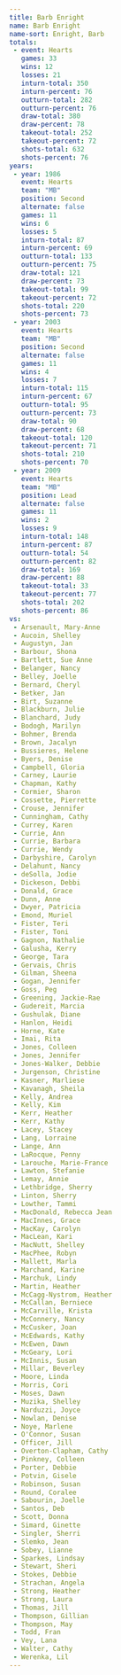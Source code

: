 ```yaml
---
title: Barb Enright
name: Barb Enright
name-sort: Enright, Barb
totals:
 - event: Hearts
   games: 33
   wins: 12
   losses: 21
   inturn-total: 350
   inturn-percent: 76
   outturn-total: 282
   outturn-percent: 76
   draw-total: 380
   draw-percent: 78
   takeout-total: 252
   takeout-percent: 72
   shots-total: 632
   shots-percent: 76
years:
 - year: 1986
   event: Hearts
   team: "MB"
   position: Second
   alternate: false
   games: 11
   wins: 6
   losses: 5
   inturn-total: 87
   inturn-percent: 69
   outturn-total: 133
   outturn-percent: 75
   draw-total: 121
   draw-percent: 73
   takeout-total: 99
   takeout-percent: 72
   shots-total: 220
   shots-percent: 73
 - year: 2003
   event: Hearts
   team: "MB"
   position: Second
   alternate: false
   games: 11
   wins: 4
   losses: 7
   inturn-total: 115
   inturn-percent: 67
   outturn-total: 95
   outturn-percent: 73
   draw-total: 90
   draw-percent: 68
   takeout-total: 120
   takeout-percent: 71
   shots-total: 210
   shots-percent: 70
 - year: 2009
   event: Hearts
   team: "MB"
   position: Lead
   alternate: false
   games: 11
   wins: 2
   losses: 9
   inturn-total: 148
   inturn-percent: 87
   outturn-total: 54
   outturn-percent: 82
   draw-total: 169
   draw-percent: 88
   takeout-total: 33
   takeout-percent: 77
   shots-total: 202
   shots-percent: 86
vs:
 - Arsenault, Mary-Anne
 - Aucoin, Shelley
 - Augustyn, Jan
 - Barbour, Shona
 - Bartlett, Sue Anne
 - Belanger, Nancy
 - Belley, Joelle
 - Bernard, Cheryl
 - Betker, Jan
 - Birt, Suzanne
 - Blackburn, Julie
 - Blanchard, Judy
 - Bodogh, Marilyn
 - Bohmer, Brenda
 - Brown, Jacalyn
 - Bussieres, Helene
 - Byers, Denise
 - Campbell, Gloria
 - Carney, Laurie
 - Chapman, Kathy
 - Cormier, Sharon
 - Cossette, Pierrette
 - Crouse, Jennifer
 - Cunningham, Cathy
 - Currey, Karen
 - Currie, Ann
 - Currie, Barbara
 - Currie, Wendy
 - Darbyshire, Carolyn
 - Delahunt, Nancy
 - deSolla, Jodie
 - Dickeson, Debbi
 - Donald, Grace
 - Dunn, Anne
 - Dwyer, Patricia
 - Emond, Muriel
 - Fister, Teri
 - Fister, Toni
 - Gagnon, Nathalie
 - Galusha, Kerry
 - George, Tara
 - Gervais, Chris
 - Gilman, Sheena
 - Gogan, Jennifer
 - Goss, Peg
 - Greening, Jackie-Rae
 - Gudereit, Marcia
 - Gushulak, Diane
 - Hanlon, Heidi
 - Horne, Kate
 - Imai, Rita
 - Jones, Colleen
 - Jones, Jennifer
 - Jones-Walker, Debbie
 - Jurgenson, Christine
 - Kasner, Marliese
 - Kavanagh, Sheila
 - Kelly, Andrea
 - Kelly, Kim
 - Kerr, Heather
 - Kerr, Kathy
 - Lacey, Stacey
 - Lang, Lorraine
 - Lange, Ann
 - LaRocque, Penny
 - Larouche, Marie-France
 - Lawton, Stefanie
 - Lemay, Annie
 - Lethbridge, Sherry
 - Linton, Sherry
 - Lowther, Tammi
 - MacDonald, Rebecca Jean
 - MacInnes, Grace
 - MacKay, Carolyn
 - MacLean, Kari
 - MacNutt, Shelley
 - MacPhee, Robyn
 - Mallett, Marla
 - Marchand, Karine
 - Marchuk, Lindy
 - Martin, Heather
 - McCagg-Nystrom, Heather
 - McCallan, Berniece
 - McCarville, Krista
 - McConnery, Nancy
 - McCusker, Joan
 - McEdwards, Kathy
 - McEwen, Dawn
 - McGeary, Lori
 - McInnis, Susan
 - Millar, Beverley
 - Moore, Linda
 - Morris, Cori
 - Moses, Dawn
 - Muzika, Shelley
 - Narduzzi, Joyce
 - Nowlan, Denise
 - Noye, Marlene
 - O'Connor, Susan
 - Officer, Jill
 - Overton-Clapham, Cathy
 - Pinkney, Colleen
 - Porter, Debbie
 - Potvin, Gisele
 - Robinson, Susan
 - Round, Coralee
 - Sabourin, Joelle
 - Santos, Deb
 - Scott, Donna
 - Simard, Ginette
 - Singler, Sherri
 - Slemko, Jean
 - Sobey, Lianne
 - Sparkes, Lindsay
 - Stewart, Sheri
 - Stokes, Debbie
 - Strachan, Angela
 - Strong, Heather
 - Strong, Laura
 - Thomas, Jill
 - Thompson, Gillian
 - Thompson, May
 - Todd, Fran
 - Vey, Lana
 - Walter, Cathy
 - Werenka, Lil
---
```


